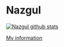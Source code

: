 # Nazgul

[![Nazgul github stats](https://github-readme-stats.vercel.app/api?username=NazgulM&show_icons=true&theme=algolia)](https://github.com/NazgulM)

[My information](https://maniyasovan.wixsite.com/nazgulm)

